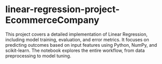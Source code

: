 # linear-regression-project-EcommerceCompany
 This project covers a detailed implementation of Linear Regression, including model training, evaluation, and error metrics. It focuses on predicting outcomes based on input features using Python, NumPy, and scikit-learn. The notebook explores the entire workflow, from data preprocessing to model tuning.
